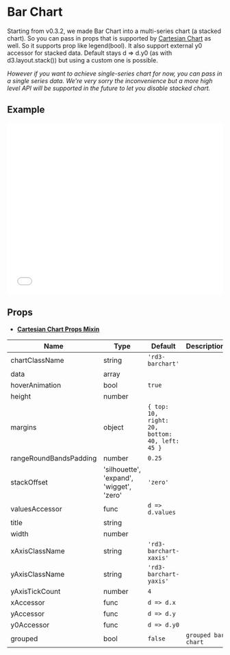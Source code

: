 # Bar Chart

Starting from v0.3.2, we made Bar Chart into a multi-series chart (a stacked chart). So you can pass in props that is supported by [Cartesian Chart](https://github.com/esbullington/react-d3/wiki/CartesianChartPropsMixin) as well. So it supports prop like legend(bool). It also support external y0 accessor for stacked data. Default stays d => d.y0 (as with d3.layout.stack()) but using a custom one is possible.

*However if you want to achieve single-series chart for now, you can pass in a single series data. We're very sorry the inconvenience but a more high level API will be supported in the future to let you disable stacked chart.*

## Example

<iframe width="100%" height="400" src="//jsfiddle.net/YangWei/8t16sp9g/embedded/result,js,html/" allowfullscreen="allowfullscreen" frameborder="0"></iframe>

## Props

* [**Cartesian Chart Props Mixin**](../cartesianChartPropsMixin)

Name | Type  | Default  | Description
--- | --- | ---- | ---
chartClassName | string | `'rd3-barchart'` |
data | array |  |
hoverAnimation | bool | `true` |
height | number |  |
margins | object | `{ top: 10, right: 20, bottom: 40, left: 45 }` |
rangeRoundBandsPadding | number | `0.25` |
stackOffset | 'silhouette',<br />'expand',<br />'wigget',<br />'zero' | `'zero'` |
valuesAccessor | func | `d => d.values` |
title | string |  |
width | number |  |
xAxisClassName | string | `'rd3-barchart-xaxis'` |
yAxisClassName | string | `'rd3-barchart-yaxis'` |
yAxisTickCount | number | `4` |
xAccessor | func | `d => d.x` |
yAccessor | func | `d => d.y` |
y0Accessor | func | `d => d.y0` |
grouped | bool | `false` | `grouped bar chart`
